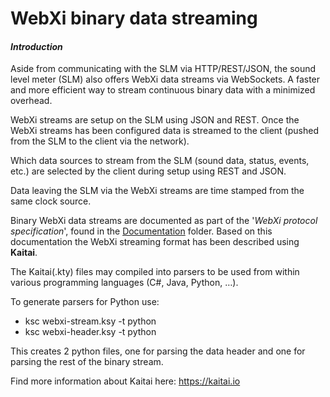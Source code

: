 

# WebXi binary data streaming
#### *Introduction*

Aside from communicating with the SLM via HTTP/REST/JSON, the sound level meter (SLM) also offers WebXi data streams via WebSockets. A faster and more efficient way to stream continuous binary data with a minimized overhead.

WebXi streams are setup on the SLM using JSON and REST. Once the WebXi streams has been configured data is streamed to the client (pushed from the SLM to the client via the network).

Which data sources to stream from the SLM (sound data, status, events, etc.) are selected by the client during setup using REST and JSON.

Data leaving the SLM via the WebXi streams are time stamped from the same clock source.

Binary WebXi data streams are documented as part of the '*WebXi protocol specification*', found in the [Documentation](../../blob/master/Documentation) folder. Based on this documentation the WebXi streaming format has been described using **Kaitai**.

The Kaitai(.kty) files may compiled into parsers to be used from within various programming languages (C#, Java, Python, …).

To generate parsers for Python use:
* ksc webxi-stream.ksy -t python
* ksc webxi-header.ksy -t python

This creates 2 python files, one for parsing the data header and one for parsing the rest of the binary stream.

Find more information about Kaitai here: https://kaitai.io

